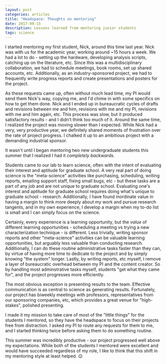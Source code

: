 ```yaml
---
layout: post
categories: articles
title: "Headspace: Thoughts on mentoring"
date: 2017-09-15
description: Lessons learned from mentoring junior students
tags: science
---
```


I started mentoring my first student, Nick, around this time last year. Nick
was with us for the academic year, working around ~15 hours a week.
We had a lot to do - setting up the hardware, developing analysis scripts,
catching up on the literature, etc. Since this was a multidisciplinary
collaboration, we had to schedule meetings, book rooms, set up shared accounts,
etc. Additionally, as an industry-sponsored project, we had to frequently
write progress reports and create presentations and posters for the project.

As these requests came up, often without much lead time,
my PI would send them Nick's way, copying me,
and I'd chime in with some specifics on how to get them done.
Nick and I ended up in bureaucratic cycles of drafts and revisions between me and him,
revisions with me and my PI, revisions with me and him again, etc.
This process was slow, but it produced satisfactory results -
and I didn't think too much of it.
Around the same time, I realized the project was moving slower than I expected.
While Nick had a very, very productive year, we definitely shared moments of
frustration over the rate of project progress.
I chalked it up to an ambitious project with a demanding industrial sponsor.

It wasn't until I began mentoring two new undergraduate students this summer
that I realized I had it *completely backwards*.

Students came to our lab to learn science, often with the intent of evaluating
their interest and aptitude for graduate school.
A very real part of doing science is the "meta-science" activities like purchasing,
scheduling, writing reports, emailing support staff, fixing small bugs, etc -
but these tasks are a part of any job and are not unique to graduate school.
Evaluating one's interest and aptitude for graduate school requires doing
what's unique to graduate school - research.
Additionally, I have found inordinate value in having a margin
to think more deeply about my work and pursue research tangents,
and in my own experience, I develop a margin when my to-do list is small
and I can simply focus on the science.

Certainly, every experience is a learning opportunity, but the *value* of
different learning opportunities - scheduling a meeting vs trying a
new characterization technique - is different. Less trivially, writing sponsor
reports and other "meta-science" activities can be valuable learning
opportunities, but arguably less valuable than conducting research.
Additionally, I can do these routine administrative tasks faster than they can,
by virtue of having more time to dedicate to the project
and by simply knowing "the system" longer.
Lastly, by writing reports, etc myself, I remove a layer of bureaucratic
overhead between my PI and the content creator.
So by handling most adminstrative tasks myself, students "get what they came for",
and the project progresses more efficiently.

The most obvious exception is presenting results to the team.
Effective communication is as central to science as generating results.
Fortunately, our project has biweekly meetings with professors, representatives
from our sponsoring companies, etc, which provides a great venue for
"high-stakes", polished presenting.

I made it my mission to take care of most of the "little things"
for the students I mentored, so they have the headspace to focus on their
projects free from distraction.
I asked my PI to route any requests for them to me,
and I started thinking twice before asking them to do something routine.

This summer was incredibly productive - our project progressed
well above my expectations.
While both of the students I mentored were excellent and would have succeeded
regardless of my role, I like to think that this shift in my mentoring
style at least helped. 😉

